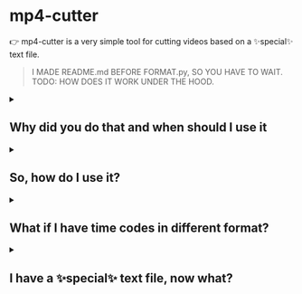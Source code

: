 # mp4-cutter

👉 mp4-cutter is a very simple tool for cutting videos based on a ✨special✨ text file.
> I MADE README.md BEFORE FORMAT.py, SO YOU HAVE TO WAIT.
> TODO: HOW DOES IT WORK UNDER THE HOOD.

<details>
  <summary><h2>Why did you do that and when should I use it</h2></summary>
  <strong>I made it, because I prefer to make long videos and add timecodes later</strong>. If you are working on a long video, you can automatically cut all the fragments into separate, small videos, then <strong>you may want to make shorts out of long video fragments</strong>, this small tool is for you! This tool will help you divide your long video into a smaller parts.
</details>
<details>
  <summary><h2>So, how do I use it?</h2></summary>
  First of all, <strong>you have to have <img src="https://static.cdnlogo.com/logos/f/33/ffmpeg.svg" width="36" alt="ffmpeg icon"/><u>ffmpeg</u> and <img src="https://cdn.jsdelivr.net/gh/devicons/devicon@latest/icons/python/python-original.svg" width="24" alt="python icon"/><u>python</u> installed and configured on your device.</strong>. Then, you need a special text file with timecodes of your video, it will tell the program how to cut your videos. Example content of <code>segments.txt</code>: <code>00:00 02:20 04:24 06:25 08:00</code>. 
  Here are some key notices for your file to work:
  <ul>
    <li>Segments have to be in format <code>MM:SS</code> or <code>HH:MM:SS</code> and separated with <b>spaces</b>.</li>
    <li>Please write zero before minutes and seconds. I don't know if it make difference to be honest, but better be safe than sorry 😇</li>
    <li>All segments need to me in ascending order, so you can't write something like: 00:20 04:20 3:20, cause video can't end before it starts.</li>
  </ul>
  🧐 You don't need to figure out the end of the video, I took care of it, so if video has 5 minutes and your last segment is at 4 minutes mark - it will cut from 04:00 to 05:00
</details>
<details>
  <summary><h2>What if I have time codes in different format?</h2></summary>
  Let's say you prepared timecodes for 6 min video on youtube: <br>
  <pre>
00:00 intro
02:20 what is recursion
04:40 why should I use it
05:50 ending</pre>
  You can do the following steps to convert it:
  <ol>
    <li>Create and open blank .txt file</li>
    <li>Paste in your raw timecdoes</li>
    <li>Open `format.py` from my repo in the same folder as .txt file</li>
    <li>Files will show. Choose your file with timestamps using keyboard numbers.</li>
    <li>Done! It should give you a file in format: "{ORIGINAL_FILE_NAME}-timecodesf.txt"</li>
  </ol>
</details>
<details>
  <summary><h2>I have a ✨special✨ text file, now what?</h2></summary>
  Now it it the easiest part. You just open segment.py and you find your files on the list! FFMPEG should open after choosing your ✨special✨ file with timecodes.
</details>
